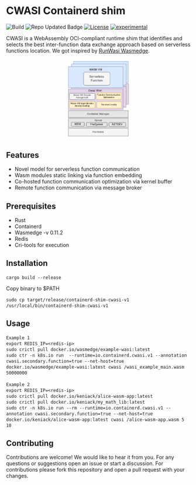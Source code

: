# CWASI Containerd shim

![Build](https://github.com/polaris-slo-cloud/containerd-shim-cwasi/actions/workflows/rust.yml/badge.svg)
![Repo Updated Badge](https://badges.strrl.dev/updated/polaris-slo-cloud/containerd-shim-cwasi)
[![License](https://img.shields.io/badge/License-Apache_2.0-blue.svg)](https://github.com/polaris-slo-cloud/containerd-shim-cwasi/blob/main/LICENSE)
[![experimental](http://badges.github.io/stability-badges/dist/experimental.svg)](http://github.com/badges/stability-badges)

CWASI is a WebAssembly OCI-compliant runtime shim that identifies and selects the best inter-function data exchange approach based on serverless functions location. We got inspired by [RunWasi Wasmedge](https://github.com/containerd/runwasi).

<p align="center">
  <img src="images/cwasi_architecture.png" width="35%" height="35%">
</p>

## Features

* Novel model for serverless function communication
* Wasm modules static linking via function embedding
* Co-hosted function communication optimization via kernel buffer
* Remote function communication via message broker

## Prerequisites

* Rust 
* Containerd 
* Wasmedge -v 0.11.2
* Redis
* Cri-tools for execution

## Installation
```
cargo build --release
```

Copy binary to $PATH
```
sudo cp target/release/containerd-shim-cwasi-v1 /usr/local/bin/containerd-shim-cwasi-v1
```

## Usage


```
Example 1
export REDIS_IP=<redis-ip>
sudo crictl pull docker.io/wasmedge/example-wasi:latest
sudo ctr -n k8s.io run  --runtime=io.containerd.cwasi.v1 --annotation cwasi.secondary.function=true --net-host=true docker.io/wasmedge/example-wasi:latest cwasi /wasi_example_main.wasm 50000000

Example 2
export REDIS_IP=<redis-ip>
sudo crictl pull docker.io/keniack/alice-wasm-app:latest
sudo crictl pull docker.io/keniack/my_math_lib:latest
sudo ctr -n k8s.io run --rm --runtime=io.containerd.cwasi.v1 --annotation cwasi.secondary.function=true --net-host=true docker.io/keniack/alice-wasm-app:latest cwasi /alice-wasm-app.wasm 5 10

```

## Contributing

Contributions are welcome! We would like to hear it from you. For any questions or suggestions open an issue or start a discussion. For contributions please fork this repository and open a pull request with your changes.
